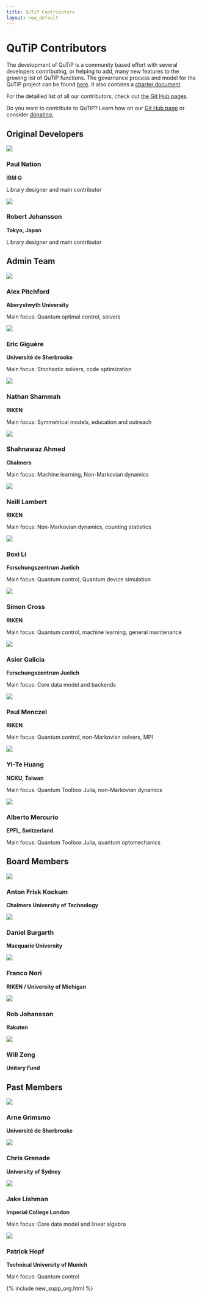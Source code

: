 ```yaml
---
title: QuTiP Contributors
layout: new_default
---
```


<div class="container-xxl px-3">
    <h1>QuTiP Contributors</h1>
    <p>
        The development of QuTiP is a community based effort with several  developers contributing, or helping to add, many new features to the growing list of QuTiP functions.
        The governance process and model for the QuTiP project can be found <a href="https://github.com/qutip/governance">here</a>.
        It also contains a <a href="https://github.com/qutip/governance/blob/main/governance.md">charter document</a>.
    </p>
    <p>
        For the detailled list of all our contributors, check out <a href="https://github.com/qutip">the Git Hub pages</a>.
    </p>
</div>

<div class="container-xxl px-3">
    <div class="banner">
        <p>Do you want to contribute to QuTiP? Learn how on our
        <a href="https://github.com/qutip" target="about:blank">Git Hub page</a>
        or consider <a href="" target="about:blank">donating.</a></p>
    </div>
</div>

<div class="container-xxl px-3">
    <h2>Original Developers</h2>
    <div class="row">
        <div class="col-lg-3 col-md-4 col-sm-6">
            <img src="images/paul2.jpg" class="img-polaroid">
            <h3>Paul Nation</h3>
            <p style="font-weight: bold; margin-bottom: 0;">IBM Q</p>
            <p>Library designer and main contributor</p>
        </div>
        <div class="col-lg-3 col-md-4 col-sm-6">
            <img src="images/rob.jpg" class="img-polaroid">
            <h3>Robert Johansson</h3>
            <p style="font-weight: bold; margin-bottom: 0;">Tokyo, Japan</p>
            <p>Library designer and main contributor</p>
        </div>
    </div>
</div>


<div class="container-xxl px-3">
    <h2>Admin Team</h2>
    <div class="row">
        <div class="col-lg-3 col-md-4 col-sm-6 col-10">
            <img src="images/alex.jpg" class="img-polaroid">
            <h3>Alex Pitchford</h3>
            <p style="font-weight: bold; margin-bottom: 0;">Aberystwyth University</p>
            <p>Main focus: Quantum optimal control, solvers</p>
        </div>
        <div class="col-lg-3 col-md-4 col-sm-6 col-10">
            <img src="images/eric.jpg" class="img-polaroid">
            <h3>Eric Giguère</h3>
            <p style="font-weight: bold; margin-bottom: 0;">Université de Sherbrooke</p>
            <p>Main focus: Stochastic solvers, code optimization</p>
        </div>
        <div class="col-lg-3 col-md-4 col-sm-6 col-10">
            <img src="images/nathan.jpg" class="img-polaroid">
            <h3>Nathan Shammah</h3>
            <p style="font-weight: bold; margin-bottom: 0;">RIKEN</p>
            <p>Main focus: Symmetrical models, education and outreach</p>
        </div>
        <div class="col-lg-3 col-md-4 col-sm-6 col-10">
            <img src="images/shahnawaz.jpg" class="img-polaroid">
            <h3>Shahnawaz Ahmed</h3>
            <p style="font-weight: bold; margin-bottom: 0;">Chalmers</p>
            <p>Main focus: Machine learning, Non-Markovian dynamics</p>
        </div>
        <div class="col-lg-3 col-md-4 col-sm-6 col-10">
            <img src="images/neill.jpg" class="img-polaroid">
            <h3>Neill Lambert</h3>
            <p style="font-weight: bold; margin-bottom: 0;">RIKEN</p>
            <p>Main focus: Non-Markovian dynamics, counting statistics</p>
        </div>
        <div class="col-lg-3 col-md-4 col-sm-6 col-10">
            <img src="images/boxi.jpg" class="img-polaroid">
            <h3>Boxi Li</h3>
            <p style="font-weight: bold; margin-bottom: 0;">Forschungszentrum Juelich</p>
            <p>Main focus: Quantum control, Quantum device simulation</p>
        </div>
        <div class="col-lg-3 col-md-4 col-sm-6 col-10">
            <img src="images/simon.jpg" class="img-polaroid">
            <h3>Simon Cross</h3>
            <p style="font-weight: bold; margin-bottom: 0;">RIKEN</p>
            <p>Main focus: Quantum control, machine learning, general maintenance</p>
        </div>
        <div class="col-lg-3 col-md-4 col-sm-6 col-10">
            <img src="images/asier.jpg" class="img-polaroid">
            <h3>Asier Galicia</h3>
            <p style="font-weight: bold; margin-bottom: 0;">Forschungszentrum Juelich</p>
            <p>Main focus: Core data model and backends</p>
        </div>
        <div class="col-lg-3 col-md-4 col-sm-6 col-10">
            <img src="images/paul.jpg" class="img-polaroid">
            <h3>Paul Menczel</h3>
            <p style="font-weight: bold; margin-bottom: 0;">RIKEN</p>
            <p>Main focus: Quantum control, non-Markovian solvers, MPI</p>
        </div>
        <div class="col-lg-3 col-md-4 col-sm-6 col-10">
            <img src="images/yite.jpg" class="img-polaroid">
            <h3>Yi-Te Huang</h3>
            <p style="font-weight: bold; margin-bottom: 0;">NCKU, Taiwan</p>
            <p>Main focus: Quantum Toolbox Julia, non-Markovian dynamics</p>
        </div>
        <div class="col-lg-3 col-md-4 col-sm-6 col-10">
            <img src="images/alberto.jpg" class="img-polaroid">
            <h3>Alberto Mercurio</h3>
            <p style="font-weight: bold; margin-bottom: 0;">EPFL, Switzerland</p>
            <p>Main focus: Quantum Toolbox Julia, quantum optomechanics</p>
        </div>
    </div>
</div>


<div class="container-xxl px-3">
    <h2>Board Members</h2>
    <div class="row">
        <div class="col-lg-3 col-md-4 col-sm-6">
            <img src="images/anton-frisk-kockum.jpeg" class="img-polaroid">
            <h3>Anton Frisk Kockum</h3>
            <p style="font-weight: bold">Chalmers University of Technology</p>
        </div>
        <div class="col-lg-3 col-md-4 col-sm-6">
            <img src="images/daniel-burgarth.jpeg" class="img-polaroid">
            <h3>Daniel Burgarth</h3>
            <p style="font-weight: bold">Macquarie University</p>
        </div>
        <div class="col-lg-3 col-md-4 col-sm-6">
            <img src="images/franco.jpg" class="img-polaroid">
            <h3>Franco Nori</h3>
            <p style="font-weight: bold">RIKEN / University of Michigan</p>
        </div>
        <div class="col-lg-3 col-md-4 col-sm-6">
            <img src="images/rob.jpg" class="img-polaroid">
            <h3>Rob Johansson</h3>
            <p style="font-weight: bold">Rakuten</p>
        </div>
        <div class="col-lg-3 col-md-4 col-sm-6">
            <img src="images/will-zeng.jpeg" class="img-polaroid">
            <h3>Will Zeng</h3>
            <p style="font-weight: bold; margin-bottom: 0;">Unitary Fund</p>
        </div>
    </div>
</div>

<div class="container-xxl px-3">
    <h2>Past Members</h2>
    <div class="row">
        <div class="col-lg-3 col-md-4 col-sm-6 col-10">
            <img src="images/arne.jpg" class="img-polaroid">
            <h3>Arne Grimsmo</h3>
            <p style="font-weight: bold">Université de Sherbrooke</p>
        </div>
        <div class="col-lg-3 col-md-4 col-sm-6 col-10">
            <img src="images/chris.jpg" class="img-polaroid">
            <h3>Chris Grenade</h3>
            <p style="font-weight: bold">University of Sydney</p>
        </div>
        <div class="col-lg-3 col-md-4 col-sm-6 col-10">
            <img src="images/jake.jpg" class="img-polaroid">
            <h3>Jake Lishman</h3>
            <p style="font-weight: bold; margin-bottom: 0;">Imperial College London</p>
            <p>Main focus: Core data model and linear algebra</p>
        </div>
        <div class="col-lg-3 col-md-4 col-sm-6 col-10">
            <img src="images/patrick.jpg" class="img-polaroid">
            <h3>Patrick Hopf</h3>
            <p style="font-weight: bold; margin-bottom: 0;">Technical University of Munich</p>
            <p>Main focus: Quantum control</p>
        </div>
    </div>
</div>

{% include new_supp_org.html %}
